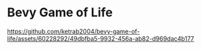 # Bevy Game of Life

https://github.com/ketrab2004/bevy-game-of-life/assets/60228292/49dbfba5-9932-456a-ab82-d969dac4b177
